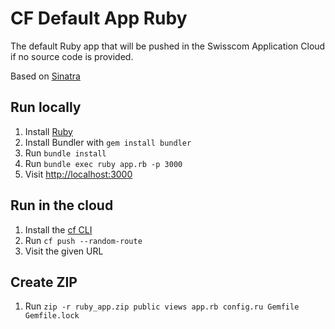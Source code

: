 # CF Default App Ruby

The default Ruby app that will be pushed in the Swisscom Application Cloud if no source code is provided.

Based on [Sinatra](http://www.sinatrarb.com/)

## Run locally

1. Install [Ruby](https://www.ruby-lang.org/en/documentation/installation/)
1. Install Bundler with `gem install bundler`
1. Run `bundle install`
1. Run `bundle exec ruby app.rb -p 3000`
1. Visit [http://localhost:3000](http://localhost:3000)

## Run in the cloud

1. Install the [cf CLI](https://github.com/cloudfoundry/cli#downloads)
1. Run `cf push --random-route`
1. Visit the given URL

## Create ZIP

1. Run `zip -r ruby_app.zip public views app.rb config.ru Gemfile Gemfile.lock`
